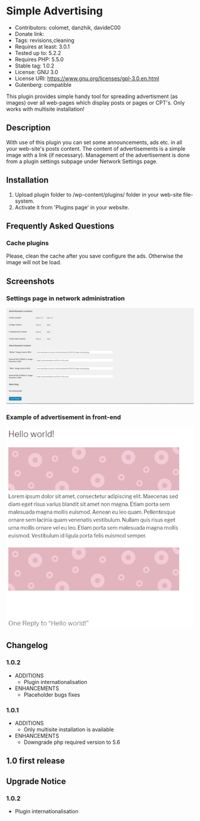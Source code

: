# Simple Advertising

* Contributors: colomet, danzhik, davideC00
* Donate link:
* Tags: revisions,cleaning
* Requires at least: 3.0.1
* Tested up to: 5.2.2
* Requires PHP: 5.5.0
* Stable tag: 1.0.2
* License: GNU 3.0
* License URI: https://www.gnu.org/licenses/gpl-3.0.en.html
* Gutenberg: compatible

This plugin provides simple handy tool for spreading advertisment (as images) over all web-pages which display posts or pages or CPT's. Only works with multisite installation!

## Description

With use of this plugin you can set some announcements, ads etc. in all your web-site's posts content. The content of advertisements is a simple image with a link (if necessary). Management of the advertisement is done from a plugin settings subpage under Network Settings page.

## Installation

1. Upload plugin folder to /wp-content/plugins/ folder in your web-site file-system.
1. Activate it from 'Plugins page' in your website.

## Frequently Asked Questions

### Cache plugins

Please, clean the cache after you save configure the ads. Otherwise the image will not be load.

## Screenshots

### Settings page in network administration
![Settings Page Network](/wp-assets/screenshot-1.png)

### Example of advertisement in front-end
![Example](/wp-assets/screenshot-2.png)

## Changelog

### 1.0.2
* ADDITIONS
  * Plugin internationalisation
* ENHANCEMENTS
  * Placeholder bugs fixes

### 1.0.1
* ADDITIONS
  * Only multisite installation is available
* ENHANCEMENTS
  * Downgrade php required version to 5.6



## 1.0 first release


## Upgrade Notice

### 1.0.2
* Plugin internationalisation
